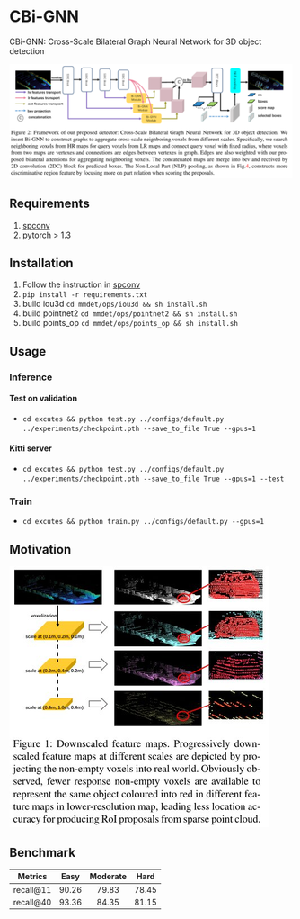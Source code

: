# CBi-GNN
CBi-GNN: Cross-Scale Bilateral Graph Neural Network for 3D object detection

 ![2](readme/fig2.jpg) 

## Requirements
1. [spconv](https://github.com/traveller59/spconv)
2. pytorch > 1.3
## Installation
1. Follow the instruction in [spconv](https://github.com/traveller59/spconv) 
2. `pip install -r requirements.txt`
3. build iou3d `cd mmdet/ops/iou3d && sh install.sh`
3. build pointnet2 `cd mmdet/ops/pointnet2 && sh install.sh`
3. build points_op `cd mmdet/ops/points_op && sh install.sh`

## Usage
### Inference
#### Test on validation
- `cd excutes && python test.py ../configs/default.py ../experiments/checkpoint.pth --save_to_file True --gpus=1`
#### Kitti server
- `cd excutes && python test.py ../configs/default.py ../experiments/checkpoint.pth --save_to_file True --gpus=1 --test`
### Train
- `cd excutes && python train.py ../configs/default.py --gpus=1
`
## Motivation
![1](readme/fig1.jpg)

## Benchmark
|  Metrics |  Easy | Moderate |  Hard |
|:--------:|:-----:|:--------:|:-----:|
| recall@11 | 90.26 |   79.83  | 78.45 |
| recall@40 | 93.36 |   84.35  | 81.15 |


